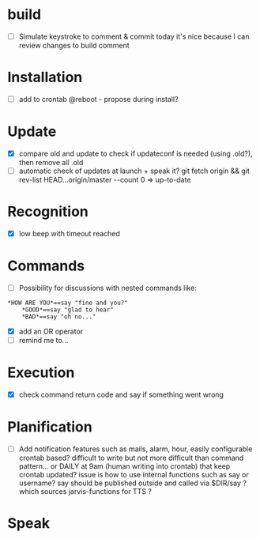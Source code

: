# build

- [ ] Simulate keystroke to comment & commit
	today it's nice because I can review changes to build comment

# Installation

- [ ] add to crontab @reboot - propose during install?

# Update

- [X] compare old and update to check if updateconf is needed (using .old?), then remove all .old
- [ ] automatic check of updates at launch + speak it?
	git fetch origin && git rev-list HEAD...origin/master --count
	0 => up-to-date

# Recognition

- [X] low beep with timeout reached

# Commands 

- [ ] Possibility for discussions with nested commands like:
```
*HOW ARE YOU*==say "fine and you?"
	*GOOD*==say "glad to hear"
	*BAD*==say "oh no..."
```
- [X] add an OR operator
- [ ] remind me to...

# Execution

- [X] check command return code and say if something went wrong

# Planification

- [ ] Add notification features such as mails, alarm, hour, easily configurable
	crontab based? difficult to write but not more difficult than command pattern...
	or DAILY at 9am (human writing into crontab) that keep crontab updated?
	issue is how to use internal functions such as say or username?
	say should be published outside and called via $DIR/say ? which sources jarvis-functions for TTS ?

# Speak
